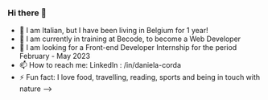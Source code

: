 ### Hi there 👋



- 🔭 I am Italian, but I have been living in Belgium for 1 year!
- 🌱 I am currently in training at Becode, to become a Web Developer
- 🤔 I am looking for a Front-end Developer Internship for the period February - May 2023
- 📫 How to reach me: LinkedIn : /in/daniela-corda
- ⚡ Fun fact:  I love food, travelling, reading, sports and being in touch with nature
-->


